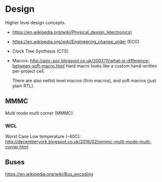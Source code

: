 # Design

Higher level design concepts.

-   <https://en.wikipedia.org/wiki/Physical_design_(electronics)>

-   <https://en.wikipedia.org/wiki/Engineering_change_order> (ECO)

-   Clock Tree Synthesis (CTS)

-   Macros: <http://asic-soc.blogspot.co.uk/2007/11/what-is-difference-between-soft-macro.html> Hard macro looks like a custom hand-written per-project cell.

    There are also netlist level macros (firm macros), and soft macros (just plain RTL).

## MMMC

Multi mode multi corner (MMMC).

### WCL

Worst Case Low temperature (-40C): <http://decemberyork.blogspot.co.uk/2016/02/mmmc-multi-mode-multi-corner.html>

## Buses

<https://en.wikipedia.org/wiki/Bus_encoding>

